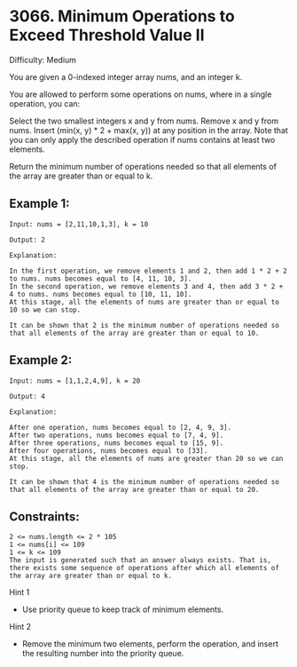 # 3066. Minimum Operations to Exceed Threshold Value II

Difficulty: Medium

You are given a 0-indexed integer array nums, and an integer k.

You are allowed to perform some operations on nums, where in a single operation, you can:

Select the two smallest integers x and y from nums.
Remove x and y from nums.
Insert (min(x, y) * 2 + max(x, y)) at any position in the array.
Note that you can only apply the described operation if nums contains at least two elements.

Return the minimum number of operations needed so that all elements of the array are greater than or equal to k.

 

## Example 1:
```
Input: nums = [2,11,10,1,3], k = 10

Output: 2

Explanation:

In the first operation, we remove elements 1 and 2, then add 1 * 2 + 2 to nums. nums becomes equal to [4, 11, 10, 3].
In the second operation, we remove elements 3 and 4, then add 3 * 2 + 4 to nums. nums becomes equal to [10, 11, 10].
At this stage, all the elements of nums are greater than or equal to 10 so we can stop. 

It can be shown that 2 is the minimum number of operations needed so that all elements of the array are greater than or equal to 10.
```

## Example 2:
```
Input: nums = [1,1,2,4,9], k = 20

Output: 4

Explanation:

After one operation, nums becomes equal to [2, 4, 9, 3]. 
After two operations, nums becomes equal to [7, 4, 9]. 
After three operations, nums becomes equal to [15, 9]. 
After four operations, nums becomes equal to [33].
At this stage, all the elements of nums are greater than 20 so we can stop. 

It can be shown that 4 is the minimum number of operations needed so that all elements of the array are greater than or equal to 20.
```
 

## Constraints:
```
2 <= nums.length <= 2 * 105
1 <= nums[i] <= 109
1 <= k <= 109
The input is generated such that an answer always exists. That is, there exists some sequence of operations after which all elements of the array are greater than or equal to k.
```

Hint 1
- Use priority queue to keep track of minimum elements.

Hint 2
- Remove the minimum two elements, perform the operation, and insert the resulting number into the priority queue.
